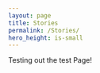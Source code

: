 ```yaml
---
layout: page
title: Stories
permalink: /Stories/
hero_height: is-small
---
```


Testing out the test Page!
